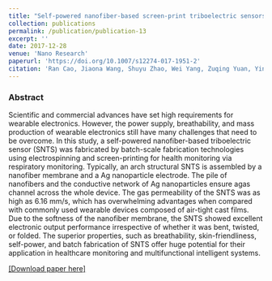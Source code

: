 ```yaml
---
title: "Self-powered nanofiber-based screen-print triboelectric sensors for respiratory monitoring"
collection: publications
permalink: /publication/publication-13
excerpt: ''
date: 2017-12-28
venue: 'Nano Research'
paperurl: 'https://doi.org/10.1007/s12274-017-1951-2'
citation: 'Ran Cao, Jiaona Wang, Shuyu Zhao, Wei Yang, Zuqing Yuan, Yingying Yin, <b>Xinyu Du</b>, Nian-Wu Li, Xiuling Zhang, Xiuyan Li, Zhong Lin Wang, Congju Li, "Self-powered nanofiber-based screen-print triboelectric sensors for respiratory monitoring", <b><i>Nano Res.</i></b> (2017)'
---
```

### Abstract

Scientific and commercial advances have set high requirements for wearable electronics. However, the power supply, breathability, and mass production of wearable electronics still have many challenges that need to be overcome. In this study, a self-powered nanofiber-based triboelectric sensor (SNTS) was fabricated by batch-scale fabrication technologies using electrospinning and screen-printing for health monitoring via respiratory monitoring. Typically, an arch structural SNTS is assembled by a nanofiber membrane and a Ag nanoparticle electrode. The pile of nanofibers and the conductive network of Ag nanoparticles ensure agas channel across the whole device. The gas permeability of the SNTS was as high as 6.16 mm/s, which has overwhelming advantages when compared with commonly used wearable devices composed of air-tight cast films. Due to the softness of the nanofiber membrane, the SNTS showed excellent electronic output performance irrespective of whether it was bent, twisted, or folded. The superior properties, such as breathability, skin-friendliness, self-power, and batch fabrication of SNTS offer huge potential for their application in healthcare monitoring and multifunctional intelligent systems.

[[Download paper here]](https://doi.org/10.1007/s12274-017-1951-2)